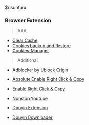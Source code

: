 $risunturu
 

### Browser Extension
> AAA
- [Clear Cache](https://chromewebstore.google.com/detail/clear-cache/cppjkneekbjaeellbfkmgnhonkkjfpdn?hl=en)
- [Cookies backup and Restore](https://chrome.google.com/webstore/detail/cookie-backup-and-restore/cndobhdcpmpilkebeebeecgminfhkpcj)
- [Cookies-Manager](https://chromewebstore.google.com/detail/cookie-editor/iphcomljdfghbkdcfndaijbokpgddeno)

> Additional
- [Adblocker by Ublock Origin ](https://chromewebstore.google.com/detail/ublock-origin-lite/ddkjiahejlhfcafbddmgiahcphecmpfh?hl=en&pli=1)
- [Absolute Enable Right Click & Copy](https://chromewebstore.google.com/detail/absolute-enable-right-cli/jdocbkpgdakpekjlhemmfcncgdjeiika)
- [Enable Right Click & Copy](https://chromewebstore.google.com/detail/enable-right-click-copy/khpdiolbjggapokjloppdibgapcfkojd)
- [Nonstop Youtube](https://chromewebstore.google.com/detail/nonstop-youtube/opgenniblhhdkjigheleehipgeidionm)

- [Douyin Extension](https://chromewebstore.google.com/detail/douyin-for-desktop/iponikghooaamlcbcffeedaamigfjmbg?pli=1)
- [Douyin Downloader](https://chromewebstore.google.com/detail/simple-douyin-downloader/hpdbhmoofegmpcggbhofpkpppkcncnmj?pli=1)

